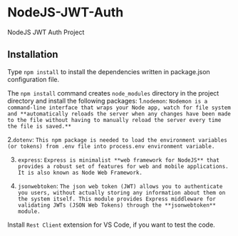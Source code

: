 # NodeJS-JWT-Auth
NodeJS JWT Auth Project

## Installation ##

Type `npm install` to install the dependencies written in package.json configuration file.

The `npm install` command creates `node_modules` directory in the project directory and install the following packages:
1.`nodemon`: `Nodemon is a command-line interface that wraps your Node app, watch for file system and **automatically reloads the server when any changes have been made to the file without having to manually reload the server every time the file is saved.**`

2.`dotenv`: `This npm package is needed to load the environment variables (or tokens) from .env file into process.env environment variable.`

3. `express`: `Express is minimalist **web framework for NodeJS** that provides a robust set of features for web and mobile applications. It is also known as Node Web Framework.`

4. `jsonwebtoken`: `The json web token (JWT) allows you to authenticate you users, without actually storing any information about them on the system itself. This module provides Express middleware for validating JWTs (JSON Web Tokens) through the **jsonwebtoken** module. `

Install `Rest Client` extension for VS Code, if you want to test the code.
